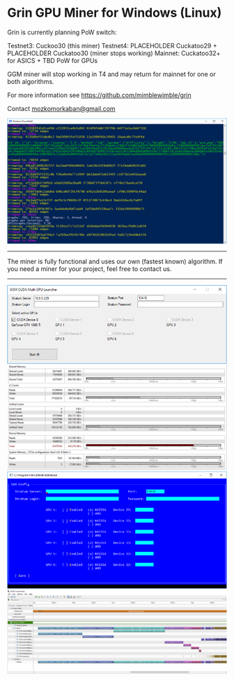 # Grin GPU Miner for Windows (Linux)

Grin is currently planning PoW switch:

Testnet3: Cuckoo30 (this miner)
Testnet4: PLACEHOLDER Cuckatoo29 + PLACEHOLDER Cuckatoo30 (miner stops working)
Mainnet: Cuckatoo32+ for ASICS + TBD PoW for GPUs

GGM miner will stop working in T4 and may return for mainnet for one or both algorithms.

For more information see https://github.com/mimblewimble/grin

Contact mozkomorkaban@gmail.com

![Screen](/img/cuda.png)

--------------------

The miner is fully functional and uses our own (fastest known) algorithm. If you need a miner for your project, feel free to contact us.

--------------------

![Screen](/img/cuda_gui.png)
![Screen](/img/mem.png)
![Screen](/img/ocl.png)
![Screen](/img/profile.png)

